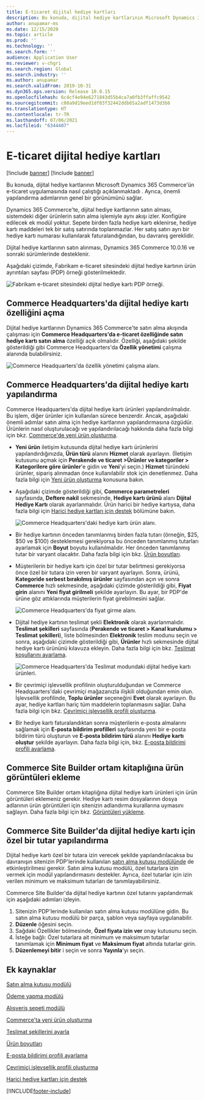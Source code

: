 ```yaml
---
title: E-ticaret dijital hediye kartları
description: Bu konuda, dijital hediye kartlarının Microsoft Dynamics 365 Commerce'ün e-ticaret uygulamasında nasıl çalıştığı açıklanmaktadı . Ayrıca, önemli yapılandırma adımlarının genel bir görünümünü sağlar.
author: anupamar-ms
ms.date: 12/15/2020
ms.topic: article
ms.prod: ''
ms.technology: ''
ms.search.form: ''
audience: Application User
ms.reviewer: v-chgri
ms.search.region: Global
ms.search.industry: ''
ms.author: anupamar
ms.search.validFrom: 2019-10-31
ms.dyn365.ops.version: Release 10.0.15
ms.openlocfilehash: 6c4cf4e94e6271843d55b4ca7a0fb3ffaffc9542
ms.sourcegitcommit: c08a9d19eed1df03f32442ddb65a2adf1473d3b6
ms.translationtype: HT
ms.contentlocale: tr-TR
ms.lasthandoff: 07/06/2021
ms.locfileid: "6344407"
---
```

# <a name="e-commerce-digital-gift-cards"></a>E-ticaret dijital hediye kartları

[!include [banner](includes/banner.md)]
[!include [banner](includes/preview-banner.md)]

Bu konuda, dijital hediye kartlarının Microsoft Dynamics 365 Commerce'ün e-ticaret uygulamasında nasıl çalıştığı açıklanmaktadı . Ayrıca, önemli yapılandırma adımlarının genel bir görünümünü sağlar.

Dynamics 365 Commerce'te, dijital hediye kartlarının satın alması, sistemdeki diğer ürünlerin satın alma işlemiyle aynı akışı izler. Konfigüre edilecek ek modül yoktur. Sepete birden fazla hediye kartı eklenirse, hediye kartı maddeleri tek bir satış satırında toplanmazlar. Her satış satırı ayrı bir hediye kartı numarası kullanılarak faturalandığından, bu davranış gereklidir.

Dijital hediye kartlarının satın alınması, Dynamics 365 Commerce 10.0.16 ve sonraki sürümlerinde desteklenir.

Aşağıdaki çizimde, Fabrikam e-ticaret sitesindeki dijital hediye kartının ürün ayrıntıları sayfası (PDP) örneği gösterilmektedir.

![Fabrikam e-ticaret sitesindeki dijital hediye kartı PDP örneği.](./media/GiftcardPDP.PNG)

## <a name="turn-on-the-digital-gift-card-feature-in-commerce-headquarters"></a>Commerce Headquarters'da dijital hediye kartı özelliğini açma

Dijital hediye kartlarının Dynamics 365 Commerce'te satın alma akışında çalışması için **Commerce Headquarters'da e-ticaret özelliğinde satın hediye kartı satın alma** özelliği açık olmalıdır. Özelliği, aşağıdaki şekilde gösterildiği gibi Commerce Headquarters'da **Özellik yönetimi** çalışma alanında bulabilirsiniz.

![Commerce Headquarters'da özellik yönetimi çalışma alanı.](./media/Featureflag.PNG)

## <a name="configure-a-digital-gift-card-in-commerce-headquarters"></a>Commerce Headquarters'da dijital hediye kartı yapılandırma

Commerce Headquarters'da dijital hediye kartı ürünleri yapılandırılmalıdır. Bu işlem, diğer ürünler için kullanılan sürece benzerdir. Ancak, aşağıdaki önemli adımlar satın alma için hediye kartlarının yapılandırmasına özgüdür. Ürünlerin nasıl oluşturulacağı ve yapılandırılacağı hakkında daha fazla bilgi için bkz. [Commerce'de yeni ürün oluşturma](create-new-product-commerce.md).

- **Yeni ürün** iletişim kutusunda dijital hediye kartı ürünlerini yapılandırdığınızda, **Ürün türü** alanını **Hizmet** olarak ayarlayın. (İletişim kutusunu açmak için **Perakende ve ticaret \>Ürünler ve kategoriler \> Kategorilere göre ürünler**'e gidin ve **Yeni**'yi seçin.) **Hizmet** türündeki ürünler, sipariş alınmadan önce kullanılabilir stok için denetlenmez. Daha fazla bilgi için [Yeni ürün oluşturma](create-new-product-commerce.md#create-a-new-product) konusuna bakın.
- Aşağıdaki çizimde gösterildiği gibi, **Commerce parametreleri** sayfasında, **Deftere nakil** sekmesinde, **Hediye kartı ürünü** alanı **Dijital Hediye Kartı** olarak ayarlanmalıdır. Ürün harici bir hediye kartıysa, daha fazla bilgi için [Harici hediye kartları için destek](./dev-itpro/gift-card.md) bölümüne bakın.

    ![Commerce Headquarters'daki hediye kartı ürün alanı.](./media/PostGiftcard.png)

- Bir hediye kartının önceden tanımlanmış birden fazla tutarı (örneğin, $25, $50 ve $100) desteklemesi gerekiyorsa bu önceden tanımlanmış tutarları ayarlamak için **Boyut** boyutu kullanılmalıdır. Her önceden tanımlanmış tutar bir varyant olacaktır. Daha fazla bilgi için bkz. [Ürün boyutları](../supply-chain/pim/product-dimensions.md?toc=%2fdynamics365%2fretail%2ftoc.json).
- Müşterilerin bir hediye kartı için özel bir tutar belirtmesi gerekiyorsa önce özel bir tutara izin veren bir varyant ayarlayın. Sonra, ürünü, **Kategoride serbest bırakılmış ürünler** sayfasından açın ve sonra **Commerce** hızlı sekmesinde, aşağıdaki çizimde gösterildiği gibi, **Fiyat girin** alanını **Yeni fiyat girilmeli** şekilde ayarlayın. Bu ayar, bir PDP'de ürüne göz attıklarında müşterilerin fiyat girebilmesini sağlar.

    ![Commerce Headquarters'da fiyat girme alanı.](./media/KeyInPrice.png)

- Dijital hediye kartının teslimat şekli **Elektronik** olarak ayarlanmalıdır. **Teslimat şekilleri** sayfasında (**Perakende ve ticaret \> Kanal kurulumu \> Teslimat şekilleri**), liste bölmesinden **Elektronik** teslim modunu seçin ve sonra, aşağıdaki çizimde gösterildiği gibi, **Ürünler** hızlı sekmesinde dijital hediye kartı ürününü kılavuza ekleyin. Daha fazla bilgi için bkz. [Teslimat koşullarını ayarlama](/dynamicsax-2012/appuser-itpro/set-up-modes-of-delivery).

    ![Commerce Headquarters'da Teslimat modundaki dijital hediye kartı ürünleri.](./media/ElectronicMode.PNG)

- Bir çevrimiçi işlevsellik profilinin oluşturulduğundan ve Commerce Headquarters'daki çevrimiçi mağazanızla ilişkili olduğundan emin olun. İşlevsellik profilinde, **Toplu ürünler** seçeneğini **Evet** olarak ayarlayın. Bu ayar, hediye kartları hariç tüm maddelerin toplanmasını sağlar. Daha fazla bilgi için bkz. [Çevrimiçi işlevsellik profili oluşturma](online-functionality-profile.md).
- Bir hediye kartı faturalandıktan sonra müşterilerin e-posta almalarını sağlamak için **E-posta bildirim profilleri** sayfasında yeni bir e-posta bildirim türü oluşturun ve **E-posta bildirim türü** alanını **Hediye kartı oluştur** şekilde ayarlayın. Daha fazla bilgi için, bkz. [E-posta bildirimi profili ayarlama](email-notification-profiles.md).

## <a name="add-product-images-to-the-commerce-site-builder-media-library"></a>Commerce Site Builder ortam kitaplığına ürün görüntüleri ekleme

Commerce Site Builder ortam kitaplığına dijital hediye kartı ürünleri için ürün görüntüleri eklemeniz gerekir. Hediye kartı resim dosyalarının dosya adlarının ürün görüntüleri için sitenizin adlandırma kurallarına uymasını sağlayın. Daha fazla bilgi için bkz. [Görüntüleri yükleme](dam-upload-images.md).

## <a name="configure-a-custom-amount-for-a-digital-gift-card-in-commerce-site-builder"></a>Commerce Site Builder'da dijital hediye kartı için özel bir tutar yapılandırma

Dijital hediye kartı özel bir tutara izin verecek şekilde yapılandırılacaksa bu davranışın sitenizin PDP'lerinde kullanılan [satın alma kutusu modülünde](add-buy-box.md) de etkinleştirilmesi gerekir. Satın alma kutusu modülü, özel tutarlara izin vermek için modül yapılandırmasını destekler. Ayrıca, özel tutarlar için izin verilen minimum ve maksimum tutarları de tanımlayabilirsiniz.

Commerce Site Builder'da dijital hediye kartının özel tutarını yapılandırmak için aşağıdaki adımları izleyin.

1. Sitenizin PDP'lerinde kullanılan satın alma kutusu modülüne gidin. Bu satın alma kutusu modülü bir parça, şablon veya sayfaya uygulanabilir.
1. **Düzenle** öğesini seçin.
1. Sağdaki Özellikler bölmesinde, **Özel fiyata izin ver** onay kutusunu seçin.
1. İsteğe bağlı: Özel tutarlara ait minimum ve maksimum tutarlar tanımlamak için **Minimum fiyat** ve **Maksimum fiyat** altında tutarlar girin.
1. **Düzenlemeyi bitir** i seçin ve sonra **Yayınla**'yı seçin.

## <a name="additional-resources"></a>Ek kaynaklar

[Satın alma kutusu modülü](add-buy-box.md)

[Ödeme yapma modülü](add-checkout-module.md)

[Alışveriş sepeti modülü](add-cart-module.md)

[Commerce'ta yeni ürün oluşturma](create-new-product-commerce.md)

[Teslimat şekillerini ayarla](/dynamicsax-2012/appuser-itpro/set-up-modes-of-delivery)

[Ürün boyutları](../supply-chain/pim/product-dimensions.md?toc=%2fdynamics365%2fretail%2ftoc.json)

[E-posta bildirimi profili ayarlama](email-notification-profiles.md)

[Çevrimiçi işlevsellik profili oluşturma](online-functionality-profile.md)

[Harici hediye kartları için destek](./dev-itpro/gift-card.md)


[!INCLUDE[footer-include](../includes/footer-banner.md)]